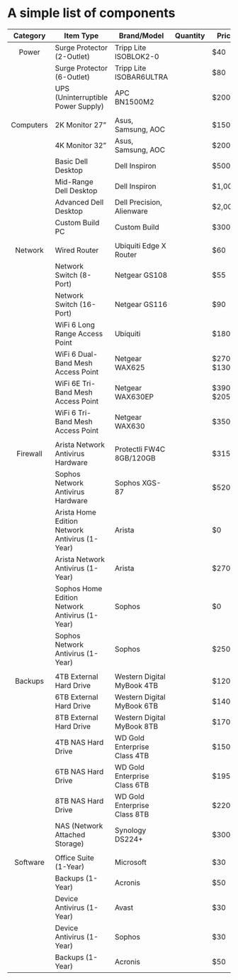 
# A simple list of components

| Category  | Item Type                                      | Brand/Model                  | Quantity | Price     | Retailer        |
|:---------:| ---------------------------------------------- | ---------------------------- | -------- | --------- | --------------- |
|   Power   | Surge Protector (2-Outlet)                     | Tripp Lite ISOBLOK2-0        |          | $40       | Amazon          |
|           | Surge Protector (6-Outlet)                     | Tripp Lite ISOBAR6ULTRA      |          | $80       | Amazon          |
|           | UPS (Uninterruptible Power Supply)             | APC BN1500M2                 |          | $200      | Amazon          |
|           |                                                |                              |          |           |                 |
| Computers | 2K Monitor 27”                                 | Asus, Samsung, AOC           |          | $150      | Amazon          |
|           | 4K Monitor 32”                                 | Asus, Samsung, AOC           |          | $200      | Amazon          |
|           | Basic Dell Desktop                             | Dell Inspiron                |          | $500      | Dell            |
|           | Mid-Range Dell Desktop                         | Dell Inspiron                |          | $1,000    | Dell            |
|           | Advanced Dell Desktop                          | Dell Precision, Alienware    |          | $2,000    | Dell            |
|           | Custom Build PC                                | Custom Build                 |          | $3000+    | DATABOXES.org   |
|           |                                                |                              |          |           |                 |
|  Network  | Wired Router                                   | Ubiquiti Edge X Router       |          | $60       | Ubiquiti        |
|           | Network Switch (8-Port)                        | Netgear GS108                |          | $55       | Netgear         |
|           | Network Switch (16-Port)                       | Netgear GS116                |          | $90       | Netgear         |
|           | WiFi 6 Long Range Access Point                 | Ubiquiti                     |          | $180      | Ubiquiti        |
|           | WiFi 6 Dual-Band Mesh Access Point             | Netgear WAX625               |          | $270 $130 | Netgear         |
|           | WiFi 6E Tri-Band Mesh Access Point             | Netgear WAX630EP             |          | $390 $205 | Netgear         |
|           | WiFi 6 Tri-Band Mesh Access Point              | Netgear WAX630               |          | $350      | Netgear         |
|           |                                                |                              |          |           |                 |
| Firewall  | Arista Network Antivirus Hardware              | Protectli FW4C 8GB/120GB     |          | $315      | Protectli       |
|           | Sophos Network Antivirus Hardware              | Sophos XGS-87                |          | $520      | Amazon          |
|           | Arista Home Edition Network Antivirus (1-Year) | Arista                       |          | $0        | Arista          |
|           | Arista Network Antivirus (1-Year)              | Arista                       |          | $270      | Arista          |
|           | Sophos Home Edition Network Antivirus (1-Year) | Sophos                       |          | $0        | Sophos          |
|           | Sophos Network Antivirus (1-Year)              | Sophos                       |          | $250      | Sophos          |
|           |                                                |                              |          |           |                 |
|  Backups  | 4TB External Hard Drive                        | Western Digital MyBook 4TB   |          | $120      | Western Digital |
|           | 6TB External Hard Drive                        | Western Digital MyBook 6TB   |          | $140      | Western Digital |
|           | 8TB External Hard Drive                        | Western Digital MyBook 8TB   |          | $170      | Western Digital |
|           | 4TB NAS Hard Drive                             | WD Gold Enterprise Class 4TB |          | $150      | Western Digital |
|           | 6TB NAS Hard Drive                             | WD Gold Enterprise Class 6TB |          | $195      | Western Digital |
|           | 8TB NAS Hard Drive                             | WD Gold Enterprise Class 8TB |          | $220      | Western Digital |
|           | NAS (Network Attached Storage)                 | Synology DS224+              |          | $300      | Amazon          |
|           |                                                |                              |          |           |                 |
| Software  | Office Suite (1-Year)                          | Microsoft                    |          | $30       | Microsoft       |
|           | Backups (1-Year)                               | Acronis                      |          | $50       | Acronis         |
|           | Device Antivirus (1-Year)                      | Avast                        |          | $30       | Avast           |
|           | Device Antivirus (1-Year)                      | Sophos                       |          | $30       | Sophos          |
|           | Backups (1-Year)                               | Acronis                      |          | $50       | Acronis         |
